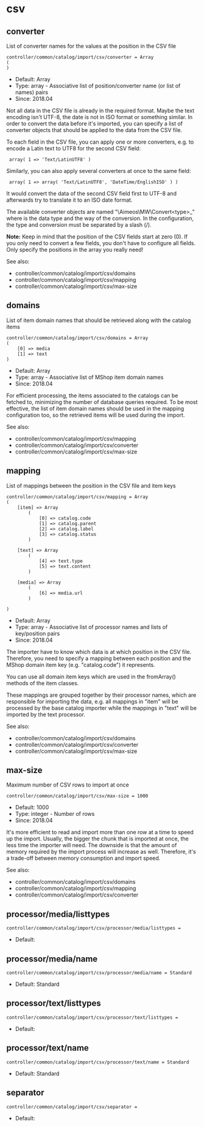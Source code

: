 
# csv
## converter

List of converter names for the values at the position in the CSV file

```
controller/common/catalog/import/csv/converter = Array
(
)
```

* Default: Array
* Type: array - Associative list of position/converter name (or list of names) pairs
* Since: 2018.04

Not all data in the CSV file is already in the required format. Maybe
the text encoding isn't UTF-8, the date is not in ISO format or something
similar. In order to convert the data before it's imported, you can
specify a list of converter objects that should be applied to the data
from the CSV file.

To each field in the CSV file, you can apply one or more converters,
e.g. to encode a Latin text to UTF8 for the second CSV field:

```
 array( 1 => 'Text/LatinUTF8' )
```

Similarly, you can also apply several converters at once to the same
field:

```
 array( 1 => array( 'Text/LatinUTF8', 'DateTime/EnglishISO' ) )
```

It would convert the data of the second CSV field first to UTF-8 and
afterwards try to translate it to an ISO date format.

The available converter objects are named "\Aimeos\MW\Convert\<type>_<conversion>"
where <type> is the data type and <conversion> the way of the conversion.
In the configuration, the type and conversion must be separated by a
slash (<type>/<conversion>).

**Note:** Keep in mind that the position of the CSV fields start at
zero (0). If you only need to convert a few fields, you don't have to
configure all fields. Only specify the positions in the array you
really need!

See also:

* controller/common/catalog/import/csv/domains
* controller/common/catalog/import/csv/mapping
* controller/common/catalog/import/csv/max-size

## domains

List of item domain names that should be retrieved along with the catalog items

```
controller/common/catalog/import/csv/domains = Array
(
    [0] => media
    [1] => text
)
```

* Default: Array
* Type: array - Associative list of MShop item domain names
* Since: 2018.04

For efficient processing, the items associated to the catalogs can be
fetched to, minimizing the number of database queries required. To be
most effective, the list of item domain names should be used in the
mapping configuration too, so the retrieved items will be used during
the import.

See also:

* controller/common/catalog/import/csv/mapping
* controller/common/catalog/import/csv/converter
* controller/common/catalog/import/csv/max-size

## mapping

List of mappings between the position in the CSV file and item keys

```
controller/common/catalog/import/csv/mapping = Array
(
    [item] => Array
        (
            [0] => catalog.code
            [1] => catalog.parent
            [2] => catalog.label
            [3] => catalog.status
        )

    [text] => Array
        (
            [4] => text.type
            [5] => text.content
        )

    [media] => Array
        (
            [6] => media.url
        )

)
```

* Default: Array
* Type: array - Associative list of processor names and lists of key/position pairs
* Since: 2018.04

The importer have to know which data is at which position in the CSV
file. Therefore, you need to specify a mapping between each position
and the MShop domain item key (e.g. "catalog.code") it represents.

You can use all domain item keys which are used in the fromArray()
methods of the item classes.

These mappings are grouped together by their processor names, which
are responsible for importing the data, e.g. all mappings in "item"
will be processed by the base catalog importer while the mappings in
"text" will be imported by the text processor.

See also:

* controller/common/catalog/import/csv/domains
* controller/common/catalog/import/csv/converter
* controller/common/catalog/import/csv/max-size

## max-size

Maximum number of CSV rows to import at once

```
controller/common/catalog/import/csv/max-size = 1000
```

* Default: 1000
* Type: integer - Number of rows
* Since: 2018.04

It's more efficient to read and import more than one row at a time
to speed up the import. Usually, the bigger the chunk that is imported
at once, the less time the importer will need. The downside is that
the amount of memory required by the import process will increase as
well. Therefore, it's a trade-off between memory consumption and
import speed.

See also:

* controller/common/catalog/import/csv/domains
* controller/common/catalog/import/csv/mapping
* controller/common/catalog/import/csv/converter

## processor/media/listtypes

```
controller/common/catalog/import/csv/processor/media/listtypes = 
```

* Default: 


## processor/media/name

```
controller/common/catalog/import/csv/processor/media/name = Standard
```

* Default: Standard


## processor/text/listtypes

```
controller/common/catalog/import/csv/processor/text/listtypes = 
```

* Default: 


## processor/text/name

```
controller/common/catalog/import/csv/processor/text/name = Standard
```

* Default: Standard


## separator

```
controller/common/catalog/import/csv/separator = 
```

* Default: 

